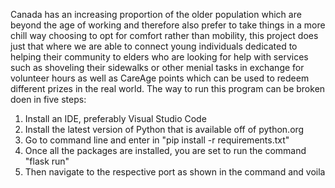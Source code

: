 Canada has an increasing proportion of the older population which are beyond the age of working and therefore also prefer to take things in a more chill way choosing to opt for comfort rather than mobility, this project does just that where we are able to connect young individuals dedicated to helping their community to elders who are looking for help with services such as shoveling their sidewalks or other menial tasks in exchange for volunteer hours as well as CareAge points which can be used to redeem different prizes in the real world.
The way to run this program can be broken doen in five steps:
1. Install an IDE, preferably Visual Studio Code
2. Install the latest version of Python that is available off of python.org
3. Go to command line and enter in "pip install -r requirements.txt"
4. Once all the packages are installed, you are set to run the command "flask run"
5. Then navigate to the respective port as shown in the command and voila
